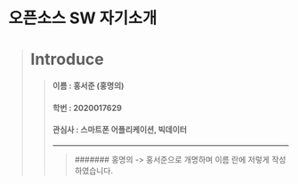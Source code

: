 오픈소스 SW 자기소개
===================
>   # Introduce
>>   #### 이름 : 홍서준 (홍명의)
>>   #### 학번 : 2020017629
>>   #### 관심사 : 스마트폰 어플리케이션, 빅데이터
>>   --------------------------------------------------------
>>>   ####### 홍명의 -> 홍서준으로 개명하며 이름 란에 저렇게 작성하였습니다. 
